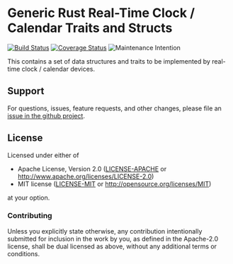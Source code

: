 # Generic Rust Real-Time Clock / Calendar Traits and Structs

<!-- TODO
[![crates.io](https://img.shields.io/crates/v/rtcc.svg)](https://crates.io/crates/rtcc)
[![Docs](https://docs.rs/rtcc/badge.svg)](https://docs.rs/rtcc)
-->
[![Build Status](https://travis-ci.org/eldruin/rtcc-rs.svg?branch=master)](https://travis-ci.org/eldruin/rtcc-rs)
[![Coverage Status](https://coveralls.io/repos/eldruin/rtcc-rs/badge.svg?branch=master)](https://coveralls.io/r/eldruin/rtcc-rs?branch=master)
![Maintenance Intention](https://img.shields.io/badge/maintenance-actively--developed-brightgreen.svg)

This contains a set of data structures and traits to be implemented by real-time clock / calendar devices.

## Support

For questions, issues, feature requests, and other changes, please file an
[issue in the github project](https://github.com/eldruin/rtcc-rs/issues).

## License

Licensed under either of

 * Apache License, Version 2.0 ([LICENSE-APACHE](LICENSE-APACHE) or
   http://www.apache.org/licenses/LICENSE-2.0)
 * MIT license ([LICENSE-MIT](LICENSE-MIT) or
   http://opensource.org/licenses/MIT)

at your option.

### Contributing

Unless you explicitly state otherwise, any contribution intentionally submitted
for inclusion in the work by you, as defined in the Apache-2.0 license, shall
be dual licensed as above, without any additional terms or conditions.

